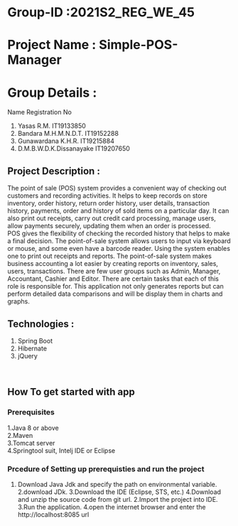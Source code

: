 # Group-ID :2021S2_REG_WE_45

# Project Name : Simple-POS-Manager

# Group Details : 

Name                            Registration No 
1. Yasas R.M.                     IT19133850 
2. Bandara M.H.M.N.D.T.           IT19152288 
3. Gunawardana K.H.R.             IT19215884 
4. D.M.B.W.D.K.Dissanayake        IT19207650 

 
## Project Description : 
  The point of sale (POS) system provides a convenient way of checking out customers and recording activities. It helps to keep records on store inventory, order history, return order history, user details, transaction history, payments, order and history of sold items on a particular day. It can also print out receipts, carry out credit card processing, manage users, allow payments securely, updating them when an order is processed.  
  POS gives the flexibility of checking the recorded history that helps to make a final decision. 
  The point-of-sale system allows users to input via keyboard or mouse, and some even have a barcode reader. Using the system enables one to print out receipts and reports. 
  The point-of-sale system makes business accounting a lot easier by creating reports on inventory, sales, users, transactions. There are few user groups such as Admin, Manager, Accountant, Cashier and Editor. There are certain tasks that each of this role is responsible for. This application not only generates reports but can perform detailed data comparisons and will be display them in charts and graphs. 

## Technologies : 
1. Spring Boot
2. Hibernate
3. jQuery 

<br/>

## How To get started with app

### Prerequisites
1.Java 8 or above <br>
2.Maven <br>
3.Tomcat server <br>
4.Springtool suit, Intelj IDE or Eclipse <br>

### Prcedure of Setting up prerequisties and run the project
1. Download Java Jdk and specify the path on environmental variable.
2.download JDk.
3.Download the IDE (Eclipse, STS, etc.)
4.Download and unzip the source code from git url.
2.Import the project into IDE.
3.Run the application.
4.open the internet browser and enter the http://localhost:8085 url

